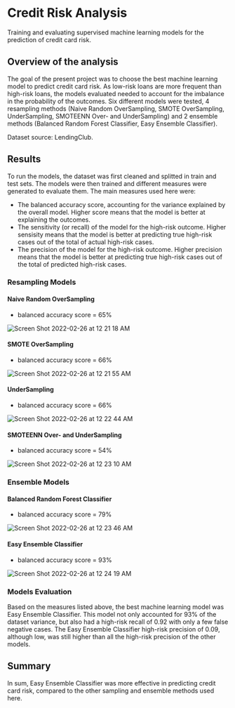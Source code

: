 # Credit Risk Analysis
Training and evaluating supervised machine learning models for the prediction of credit card risk.

## Overview of the analysis
The goal of the present project was to choose the best machine learning model to predict credit card risk. As low-risk loans are more frequent than high-risk loans, the models evaluated needed to account for the imbalance in the probability of the outcomes. Six different models were tested, 4 resampling methods (Naive Random OverSampling, SMOTE OverSampling, UnderSampling, SMOTEENN Over- and UnderSampling) and 2 ensemble methods (Balanced Random Forest Classifier, Easy Ensemble Classifier).

Dataset source: LendingClub.

## Results
To run the models, the dataset was first cleaned and splitted in train and test sets. The models were then trained and different measures were generated to evaluate them. The main measures used here were:
  - The balanced accuracy score, accounting for the variance explained by the overall model. Higher score means that the model is better at explaining the outcomes.
  - The sensitivity (or recall) of the model for the high-risk outcome. Higher sensisity means that the model is better at predicting true high-risk cases out of the total of actual high-risk cases.
  - The precision of the model for the high-risk outcome. Higher precision means that the model is better at predicting true high-risk cases out of the total of predicted high-risk cases.

### Resampling Models

#### Naive Random OverSampling
 - balanced accuracy score = 65%

![Screen Shot 2022-02-26 at 12 21 18 AM](https://user-images.githubusercontent.com/89421440/155835992-3e037ad6-cad5-49be-b9c2-dd1fd6e71772.png)

#### SMOTE OverSampling
- balanced accuracy score = 66%

![Screen Shot 2022-02-26 at 12 21 55 AM](https://user-images.githubusercontent.com/89421440/155836014-ab4ab3d7-c16f-4d15-90cc-ba5c204b2928.png)

#### UnderSampling
- balanced accuracy score = 66%

![Screen Shot 2022-02-26 at 12 22 44 AM](https://user-images.githubusercontent.com/89421440/155836037-be8cb173-76cf-4708-a043-b69ecf0161f7.png)

#### SMOTEENN Over- and UnderSampling
- balanced accuracy score = 54%

![Screen Shot 2022-02-26 at 12 23 10 AM](https://user-images.githubusercontent.com/89421440/155836057-c25b20bb-a5b1-4779-9b1a-a092cbb2cbe9.png)

### Ensemble Models

#### Balanced Random Forest Classifier
- balanced accuracy score = 79%

![Screen Shot 2022-02-26 at 12 23 46 AM](https://user-images.githubusercontent.com/89421440/155836072-b8a63d1f-d3c1-4a18-b900-98ef5b650238.png)

#### Easy Ensemble Classifier
- balanced accuracy score = 93%

![Screen Shot 2022-02-26 at 12 24 19 AM](https://user-images.githubusercontent.com/89421440/155836085-d0917341-0d9c-45bc-ae7f-1d8d3ae2b61b.png)

### Models Evaluation
Based on the measures listed above, the best machine learning model was Easy Ensemble Classifier. This model not only accounted for 93% of the dataset variance, but also had a high-risk recall of 0.92 with only a few false negative cases. The Easy Ensemble Classifier high-risk precision of 0.09, although low, was still higher than all the high-risk precision of the other models.

## Summary
In sum, Easy Ensemble Classifier was more effective in predicting credit card risk, compared to the other sampling and ensemble methods used here.
